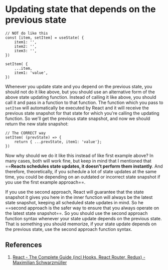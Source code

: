 # Updating state that depends on the previous state

```react
// NOT do like this
const [item, setItem] = useState( {
	item1: '',
	item2: '',
	item3: '',
})

setItem( {
	...item,
	item1: 'value',
})
```

Whenever you update state and you depend on the previous state, you should not do it like above, but you should use an alternative form of the above state updating function. Instead of calling it like above, you should call it and pass in a function to that function. The function which you pass to `setItem` will automatically be executed by React and it will receive the previous state snapshot for that state for which you're calling the updating function. So we'll get the previous state snapshot, and now we should return the new state snapshot:

```react
// The CORRECT way
setItem( (prevState) => {
	return { ...prevState, item1: 'value'};
})
```

Now why should we do it like this instead of like first example above? In many cases, both will work fine, but keep in mind that I mentioned that ==**Reacts schedules state updates, it doesn't perform them instantly**. And therefore, theoretically, if you schedule a lot of state updates at the same time, you could be depending on an outdated or incorrect state snapshot if you use the first example approach==.

If you use the second approach, React will guarantee that the state snapshot it gives you here in the inner function will always be the latest state snapshot, keeping all scheduled state updates in mind. So he ==second approach is the safer way to ensure that you always operate on the latest state snapshot==. So you should use the second approach function syntax whenever your state update depends on the previous state. That is something you should memorize, if your state update depends on the previous state, use the second approach function syntax.

## References

1. [React - The Complete Guide (incl Hooks, React Router, Redux) - Maximilian Schwarzmüller](https://www.udemy.com/course/react-the-complete-guide-incl-redux/)